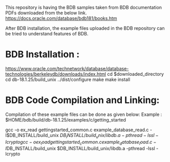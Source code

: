 This repository is having the BDB samples taken from BDB documentation PDFs downloaded from the below link.
https://docs.oracle.com/database/bdb181/books.htm

After BDB installation, the example files uploaded in the BDB repository can be tried to understand features of BDB.

BDB Installation :
==================
https://www.oracle.com/technetwork/database/database-technologies/berkeleydb/downloads/index.html
cd $downloaded_directory
cd db-18.1.25/build_unix
../dist/configure
make
make install

BDB Code Compilation and Linking:
=================================
Compilation of these example files can be done as given below:
Example :
$HOME/bdb/build/db-18.1.25/examples/c/getting_started

gcc -o ex_read gettingstarted_common.c example_database_read.c -I$DB_INSTALL/build_unix $DB_INSTALL/build_unix/libdb.a -pthread -lssl -lcrypto
gcc -o ex_load gettingstarted_common.c example_database_load.c -I$DB_INSTALL/build_unix $DB_INSTALL/build_unix/libdb.a -pthread -lssl -lcrypto







